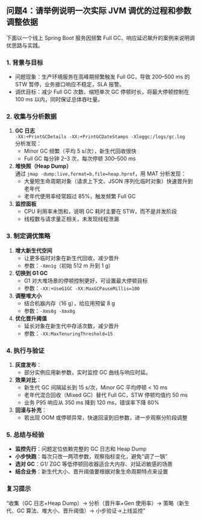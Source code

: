 ## 问题4：请举例说明一次实际 JVM 调优的过程和参数调整依据

下面以一个线上 Spring Boot 服务因频繁 Full GC、响应延迟飙升的案例来说明调优思路与实践。

### 1. 背景与目标
- 问题现象：生产环境服务在高峰期频繁触发 Full GC，导致 200–500 ms 的 STW 暂停，业务接口响应不稳定，SLA 报警。
- 调优目标：减少 Full GC 次数、缩短单次 GC 停顿时长，将最大停顿控制在 100 ms 以内，同时保证总体吞吐量。

### 2. 收集与分析数据
1. **GC 日志**  
   `-XX:+PrintGCDetails -XX:+PrintGCDateStamps -Xloggc:/logs/gc.log`  
   分析发现：  
   - Minor GC 频繁（平均 5 s/次），新生代回收很快  
   - Full GC 每分钟 2–3 次，每次停顿 300–500 ms  
2. **堆快照（Heap Dump）**  
   通过 `jmap -dump:live,format=b,file=heap.hprof`，用 MAT 分析发现：  
   - 大量短生命周期对象（请求上下文、JSON 序列化临时对象）快速晋升到老年代  
   - 老年代使用率经常超过 85%，触发频繁 Full GC  
3. **监控面板**  
   - CPU 利用率未饱和，说明 GC 耗时主要在 STW，而不是并发阶段  
   - 线程数与请求量正相关，未发现线程泄漏

### 3. 制定调优策略
1. **增大新生代空间**  
   - 让更多临时对象在新生代回收，减少晋升  
   - 参数：`-Xmn1g`（初始 512 m 升到 1 g）
2. **切换到 G1 GC**  
   - G1 对大堆场景的停顿控制更好，可设置最大停顿目标  
   - 参数：`-XX:+UseG1GC -XX:MaxGCPauseMillis=100`
3. **调整堆大小**  
   - 结合机器内存（16 g），给应用预留 8 g  
   - 参数：`-Xms8g -Xmx8g`
4. **优化晋升阈值**  
   - 延长对象在新生代中存活次数，减少晋升  
   - 参数：`-XX:MaxTenuringThreshold=15`

### 4. 执行与验证
1. **灰度发布**：  
   - 部分实例应用新参数，实时监控 GC 曲线与响应时延。  
2. **效果对比**：  
   - 新生代 GC 间隔延长到 15 s/次，Minor GC 平均停顿 < 10 ms  
   - 老年代混合回收（Mixed GC）替代 Full GC，STW 停顿均值约 50 ms  
   - 业务 P95 响应从 350 ms 降到 120 ms，错误率下降 80%  
3. **回滚与补充**：  
   - 若出现 OOM 或停顿异常，快速回滚到旧参数，进一步观察分阶段调整

### 5. 总结与经验
- **监控先行**：问题定位依赖完整的 GC 日志和 Heap Dump  
- **小步快跑**：每次只改一两项参数，观察指标变化，避免“调了一锅”  
- **选对 GC**：G1/ ZGC 等低停顿回收器适合大内存、对延迟敏感的场景  
- **结合业务**：新生代大小、晋升阈值要根据对象生命周期特点来设置

### 复习提示
“收集（GC 日志+Heap Dump）→ 分析（晋升率+Gen 使用率）→ 策略（新生代、GC 算法、堆大小、晋升阈值）→ 小步验证→上线监控”  